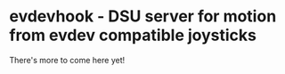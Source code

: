 # evdevhook - DSU server for motion from evdev compatible joysticks

There's more to come here yet!
